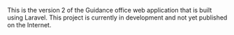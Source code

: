This is the version 2 of the Guidance office web application that is built using Laravel. This project is currently in development and not yet published on the Internet.